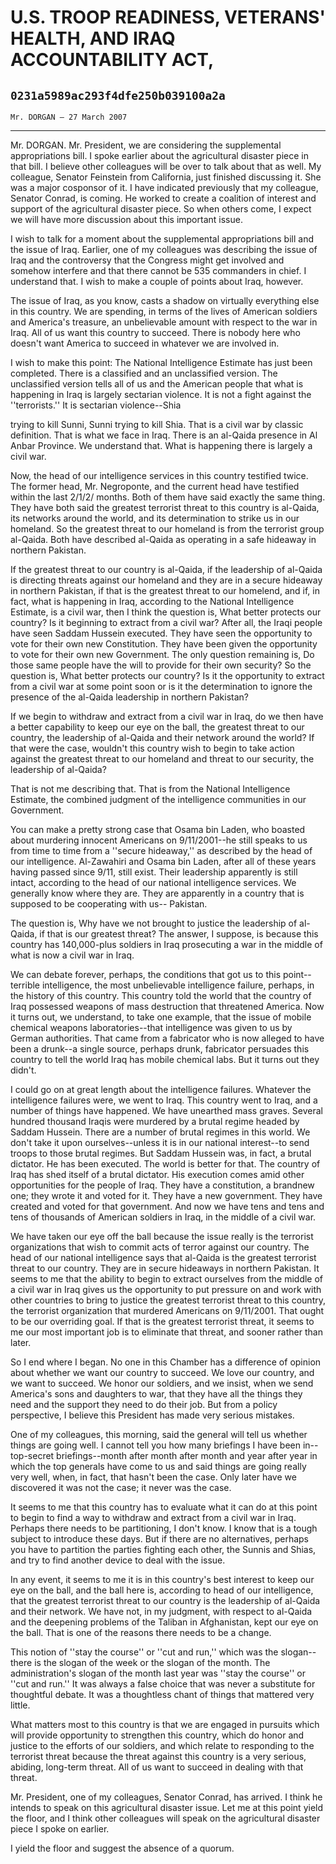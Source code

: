 # U.S. TROOP READINESS, VETERANS' HEALTH, AND IRAQ ACCOUNTABILITY ACT,
## `0231a5989ac293f4dfe250b039100a2a`
`Mr. DORGAN — 27 March 2007`

---


Mr. DORGAN. Mr. President, we are considering the supplemental 
appropriations bill. I spoke earlier about the agricultural disaster 
piece in that bill. I believe other colleagues will be over to talk 
about that as well. My colleague, Senator Feinstein from California, 
just finished discussing it. She was a major cosponsor of it. I have 
indicated previously that my colleague, Senator Conrad, is coming. He 
worked to create a coalition of interest and support of the 
agricultural disaster piece. So when others come, I expect we will have 
more discussion about this important issue.

I wish to talk for a moment about the supplemental appropriations 
bill and the issue of Iraq. Earlier, one of my colleagues was 
describing the issue of Iraq and the controversy that the Congress 
might get involved and somehow interfere and that there cannot be 535 
commanders in chief. I understand that. I wish to make a couple of 
points about Iraq, however.

The issue of Iraq, as you know, casts a shadow on virtually 
everything else in this country. We are spending, in terms of the lives 
of American soldiers and America's treasure, an unbelievable amount 
with respect to the war in Iraq. All of us want this country to 
succeed. There is nobody here who doesn't want America to succeed in 
whatever we are involved in.

I wish to make this point: The National Intelligence Estimate has 
just been completed. There is a classified and an unclassified version. 
The unclassified version tells all of us and the American people that 
what is happening in Iraq is largely sectarian violence. It is not a 
fight against the ''terrorists.'' It is sectarian violence--Shia


trying to kill Sunni, Sunni trying to kill Shia. That is a civil war by 
classic definition. That is what we face in Iraq. There is an al-Qaida 
presence in Al Anbar Province. We understand that. What is happening 
there is largely a civil war.

Now, the head of our intelligence services in this country testified 
twice. The former head, Mr. Negroponte, and the current head have 
testified within the last 2/1/2/ months. Both of them have said exactly 
the same thing. They have both said the greatest terrorist threat to 
this country is al-Qaida, its networks around the world, and its 
determination to strike us in our homeland. So the greatest threat to 
our homeland is from the terrorist group al-Qaida. Both have described 
al-Qaida as operating in a safe hideaway in northern Pakistan.

If the greatest threat to our country is al-Qaida, if the leadership 
of al-Qaida is directing threats against our homeland and they are in a 
secure hideaway in northern Pakistan, if that is the greatest threat to 
our homelend, and if, in fact, what is happening in Iraq, according to 
the National Intelligence Estimate, is a civil war, then I think the 
question is, What better protects our country? Is it beginning to 
extract from a civil war? After all, the Iraqi people have seen Saddam 
Hussein executed. They have seen the opportunity to vote for their own 
new Constitution. They have been given the opportunity to vote for 
their own new Government. The only question remaining is, Do those same 
people have the will to provide for their own security? So the question 
is, What better protects our country? Is it the opportunity to extract 
from a civil war at some point soon or is it the determination to 
ignore the presence of the al-Qaida leadership in northern Pakistan?

If we begin to withdraw and extract from a civil war in Iraq, do we 
then have a better capability to keep our eye on the ball, the greatest 
threat to our country, the leadership of al-Qaida and their network 
around the world? If that were the case, wouldn't this country wish to 
begin to take action against the greatest threat to our homeland and 
threat to our security, the leadership of al-Qaida?

That is not me describing that. That is from the National 
Intelligence Estimate, the combined judgment of the intelligence 
communities in our Government.

You can make a pretty strong case that Osama bin Laden, who boasted 
about murdering innocent Americans on 9/11/2001--he still speaks to us 
from time to time from a ''secure hideaway,'' as described by the head 
of our intelligence. Al-Zawahiri and Osama bin Laden, after all of 
these years having passed since 9/11, still exist. Their leadership 
apparently is still intact, according to the head of our national 
intelligence services. We generally know where they are. They are 
apparently in a country that is supposed to be cooperating with us--
Pakistan.

The question is, Why have we not brought to justice the leadership of 
al-Qaida, if that is our greatest threat? The answer, I suppose, is 
because this country has 140,000-plus soldiers in Iraq prosecuting a 
war in the middle of what is now a civil war in Iraq.

We can debate forever, perhaps, the conditions that got us to this 
point--terrible intelligence, the most unbelievable intelligence 
failure, perhaps, in the history of this country. This country told the 
world that the country of Iraq possessed weapons of mass destruction 
that threatened America. Now it turns out, we understand, to take one 
example, that the issue of mobile chemical weapons laboratories--that 
intelligence was given to us by German authorities. That came from a 
fabricator who is now alleged to have been a drunk--a single source, 
perhaps drunk, fabricator persuades this country to tell the world Iraq 
has mobile chemical labs. But it turns out they didn't.

I could go on at great length about the intelligence failures. 
Whatever the intelligence failures were, we went to Iraq. This country 
went to Iraq, and a number of things have happened. We have unearthed 
mass graves. Several hundred thousand Iraqis were murdered by a brutal 
regime headed by Saddam Hussein. There are a number of brutal regimes 
in this world. We don't take it upon ourselves--unless it is in our 
national interest--to send troops to those brutal regimes. But Saddam 
Hussein was, in fact, a brutal dictator. He has been executed. The 
world is better for that. The country of Iraq has shed itself of a 
brutal dictator. His execution comes amid other opportunities for the 
people of Iraq. They have a constitution, a brandnew one; they wrote it 
and voted for it. They have a new government. They have created and 
voted for that government. And now we have tens and tens and tens of 
thousands of American soldiers in Iraq, in the middle of a civil war.

We have taken our eye off the ball because the issue really is the 
terrorist organizations that wish to commit acts of terror against our 
country. The head of our national intelligence says that al-Qaida is 
the greatest terrorist threat to our country. They are in secure 
hideaways in northern Pakistan. It seems to me that the ability to 
begin to extract ourselves from the middle of a civil war in Iraq gives 
us the opportunity to put pressure on and work with other countries to 
bring to justice the greatest terrorist threat to this country, the 
terrorist organization that murdered Americans on 9/11/2001. That ought 
to be our overriding goal. If that is the greatest terrorist threat, it 
seems to me our most important job is to eliminate that threat, and 
sooner rather than later.


So I end where I began. No one in this Chamber has a difference of 
opinion about whether we want our country to succeed. We love our 
country, and we want to succeed. We honor our soldiers, and we insist, 
when we send America's sons and daughters to war, that they have all 
the things they need and the support they need to do their job. But 
from a policy perspective, I believe this President has made very 
serious mistakes.

One of my colleagues, this morning, said the general will tell us 
whether things are going well. I cannot tell you how many briefings I 
have been in--top-secret briefings--month after month after month and 
year after year in which the top generals have come to us and said 
things are going really very well, when, in fact, that hasn't been the 
case. Only later have we discovered it was not the case; it never was 
the case.

It seems to me that this country has to evaluate what it can do at 
this point to begin to find a way to withdraw and extract from a civil 
war in Iraq. Perhaps there needs to be partitioning, I don't know. I 
know that is a tough subject to introduce these days. But if there are 
no alternatives, perhaps you have to partition the parties fighting 
each other, the Sunnis and Shias, and try to find another device to 
deal with the issue.

In any event, it seems to me it is in this country's best interest to 
keep our eye on the ball, and the ball here is, according to head of 
our intelligence, that the greatest terrorist threat to our country is 
the leadership of al-Qaida and their network. We have not, in my 
judgment, with respect to al-Qaida and the deepening problems of the 
Taliban in Afghanistan, kept our eye on the ball. That is one of the 
reasons there needs to be a change.

This notion of ''stay the course'' or ''cut and run,'' which was the 
slogan--there is the slogan of the week or the slogan of the month. The 
administration's slogan of the month last year was ''stay the course'' 
or ''cut and run.'' It was always a false choice that was never a 
substitute for thoughtful debate. It was a thoughtless chant of things 
that mattered very little.

What matters most to this country is that we are engaged in pursuits 
which will provide opportunity to strengthen this country, which do 
honor and justice to the efforts of our soldiers, and which relate to 
responding to the terrorist threat because the threat against this 
country is a very serious, abiding, long-term threat. All of us want to 
succeed in dealing with that threat.

Mr. President, one of my colleagues, Senator Conrad, has arrived. I 
think he intends to speak on this agricultural disaster issue. Let me 
at this point yield the floor, and I think other colleagues will speak 
on the agricultural disaster piece I spoke on earlier.

I yield the floor and suggest the absence of a quorum.